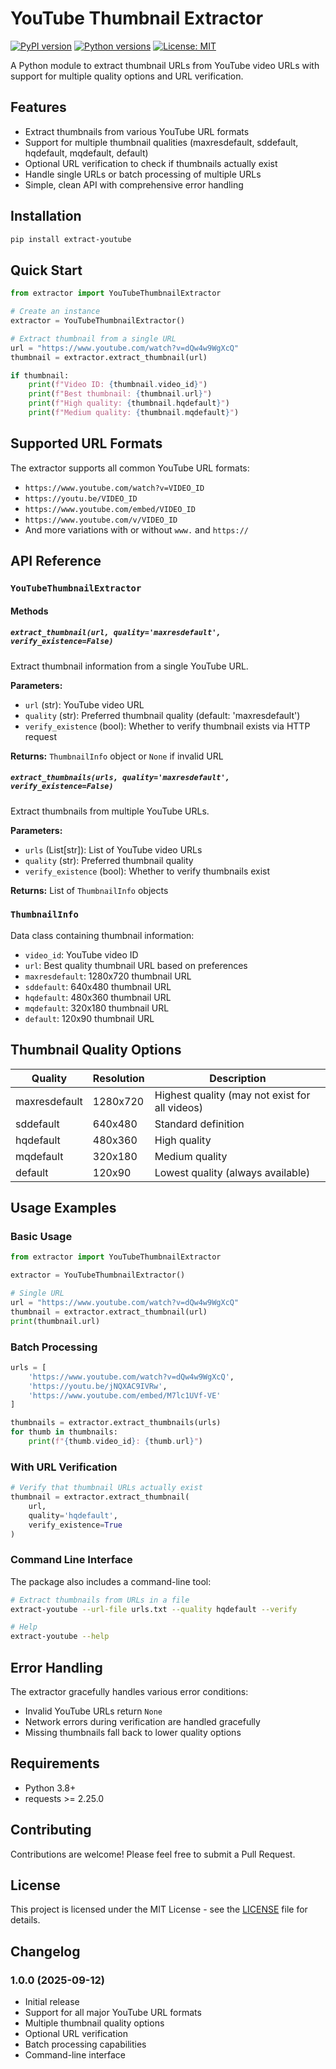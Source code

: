 # YouTube Thumbnail Extractor

[![PyPI version](https://badge.fury.io/py/extract-youtube.svg)](https://badge.fury.io/py/extract-youtube)
[![Python versions](https://img.shields.io/pypi/pyversions/extract-youtube.svg)](https://pypi.org/project/extract-youtube/)
[![License: MIT](https://img.shields.io/badge/License-MIT-yellow.svg)](https://opensource.org/licenses/MIT)

A Python module to extract thumbnail URLs from YouTube video URLs with support for multiple quality options and URL verification.

## Features

- Extract thumbnails from various YouTube URL formats
- Support for multiple thumbnail qualities (maxresdefault, sddefault, hqdefault, mqdefault, default)
- Optional URL verification to check if thumbnails actually exist
- Handle single URLs or batch processing of multiple URLs
- Simple, clean API with comprehensive error handling

## Installation

```bash
pip install extract-youtube
```

## Quick Start

```python
from extractor import YouTubeThumbnailExtractor

# Create an instance
extractor = YouTubeThumbnailExtractor()

# Extract thumbnail from a single URL
url = "https://www.youtube.com/watch?v=dQw4w9WgXcQ"
thumbnail = extractor.extract_thumbnail(url)

if thumbnail:
    print(f"Video ID: {thumbnail.video_id}")
    print(f"Best thumbnail: {thumbnail.url}")
    print(f"High quality: {thumbnail.hqdefault}")
    print(f"Medium quality: {thumbnail.mqdefault}")
```

## Supported URL Formats

The extractor supports all common YouTube URL formats:

- `https://www.youtube.com/watch?v=VIDEO_ID`
- `https://youtu.be/VIDEO_ID`
- `https://www.youtube.com/embed/VIDEO_ID`
- `https://www.youtube.com/v/VIDEO_ID`
- And more variations with or without `www.` and `https://`

## API Reference

### `YouTubeThumbnailExtractor`

#### Methods

##### `extract_thumbnail(url, quality='maxresdefault', verify_existence=False)`

Extract thumbnail information from a single YouTube URL.

**Parameters:**
- `url` (str): YouTube video URL
- `quality` (str): Preferred thumbnail quality (default: 'maxresdefault')
- `verify_existence` (bool): Whether to verify thumbnail exists via HTTP request

**Returns:** `ThumbnailInfo` object or `None` if invalid URL

##### `extract_thumbnails(urls, quality='maxresdefault', verify_existence=False)`

Extract thumbnails from multiple YouTube URLs.

**Parameters:**
- `urls` (List[str]): List of YouTube video URLs
- `quality` (str): Preferred thumbnail quality
- `verify_existence` (bool): Whether to verify thumbnails exist

**Returns:** List of `ThumbnailInfo` objects

### `ThumbnailInfo`

Data class containing thumbnail information:

- `video_id`: YouTube video ID
- `url`: Best quality thumbnail URL based on preferences
- `maxresdefault`: 1280x720 thumbnail URL
- `sddefault`: 640x480 thumbnail URL
- `hqdefault`: 480x360 thumbnail URL
- `mqdefault`: 320x180 thumbnail URL
- `default`: 120x90 thumbnail URL

## Thumbnail Quality Options

| Quality | Resolution | Description |
|---------|------------|-------------|
| maxresdefault | 1280x720 | Highest quality (may not exist for all videos) |
| sddefault | 640x480 | Standard definition |
| hqdefault | 480x360 | High quality |
| mqdefault | 320x180 | Medium quality |
| default | 120x90 | Lowest quality (always available) |

## Usage Examples

### Basic Usage

```python
from extractor import YouTubeThumbnailExtractor

extractor = YouTubeThumbnailExtractor()

# Single URL
url = "https://www.youtube.com/watch?v=dQw4w9WgXcQ"
thumbnail = extractor.extract_thumbnail(url)
print(thumbnail.url)
```

### Batch Processing

```python
urls = [
    'https://www.youtube.com/watch?v=dQw4w9WgXcQ',
    'https://youtu.be/jNQXAC9IVRw',
    'https://www.youtube.com/embed/M7lc1UVf-VE'
]

thumbnails = extractor.extract_thumbnails(urls)
for thumb in thumbnails:
    print(f"{thumb.video_id}: {thumb.url}")
```

### With URL Verification

```python
# Verify that thumbnail URLs actually exist
thumbnail = extractor.extract_thumbnail(
    url, 
    quality='hqdefault',
    verify_existence=True
)
```

### Command Line Interface

The package also includes a command-line tool:

```bash
# Extract thumbnails from URLs in a file
extract-youtube --url-file urls.txt --quality hqdefault --verify

# Help
extract-youtube --help
```

## Error Handling

The extractor gracefully handles various error conditions:

- Invalid YouTube URLs return `None`
- Network errors during verification are handled gracefully
- Missing thumbnails fall back to lower quality options

## Requirements

- Python 3.8+
- requests >= 2.25.0

## Contributing

Contributions are welcome! Please feel free to submit a Pull Request.

## License

This project is licensed under the MIT License - see the [LICENSE](LICENSE) file for details.

## Changelog

### 1.0.0 (2025-09-12)
- Initial release
- Support for all major YouTube URL formats
- Multiple thumbnail quality options
- Optional URL verification
- Batch processing capabilities
- Command-line interface
